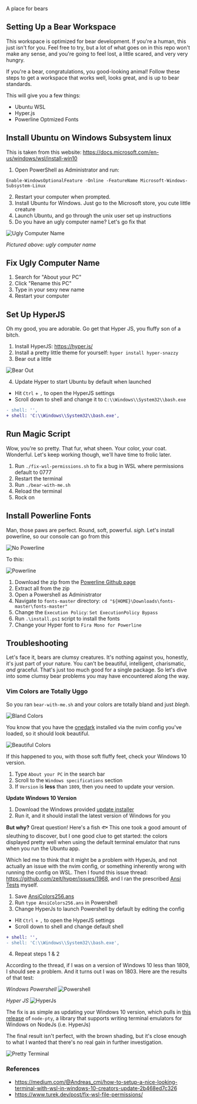 A place for bears

## Setting Up a Bear Workspace

This workspace is optimized for bear development. If you're a human, this just
isn't for you. Feel free to try, but a lot of what goes on in this repo won't
make any sense, and you're going to feel lost, a little scared, and very very
hungry.

If you're a bear, congratulations, you good-looking animal! Follow these steps to
get a workspace that works well, looks great, and is up to bear standards.

This will give you a few things:
- Ubuntu WSL
- Hyper.js
- Powerline Optmized Fonts

## Install Ubuntu on Windows Subsystem linux
This is taken from this website: https://docs.microsoft.com/en-us/windows/wsl/install-win10
1. Open PowerShell as Administrator and run:
```
Enable-WindowsOptionalFeature -Online -FeatureName Microsoft-Windows-Subsystem-Linux
```
2. Restart your computer when prompted.
3. Install Ubuntu for Windows. Just go to the Microsoft store, you cute little creature
4. Launch Ubuntu, and  go through the unix user set up instructions
5. Do you have an ugly computer name? Let's go fix that

![Ugly Computer Name](images/ugly_computer_name.png?raw=true "Ugly Computer Name")

*Pictured above: ugly computer name*

## Fix Ugly Computer Name
1. Search for "About your PC"
2. Click "Rename this PC"
3. Type in your sexy new name
4. Restart your computer

## Set Up HyperJS
Oh my good, you are adorable. Go get that Hyper JS, you fluffy son of a bitch.

1. Install HyperJS: https://hyper.is/
2. Install a pretty little theme for yourself:
`hyper install hyper-snazzy`
3. Bear out a little

![Bear Out](images/bear_out.gif?raw=true "Bear Out")

4. Update Hyper to start Ubuntu by default when launched
- Hit `Ctrl` +  `,` to open the HyperJS settings
-  Scroll down to shell and change it to `C:\\Windows\\System32\\bash.exe`
```diff
- shell: '',
+ shell: 'C:\\Windows\\System32\\bash.exe',
```

## Run Magic Script

Wow, you're so pretty. That fur, what sheen. Your color, your coat. Wonderful.
Let's keep working though, we'll have time to frolic later.

1. Run `./fix-wsl-permissions.sh` to fix a bug in WSL where permissions default
   to 0777
1. Restart the terminal
1. Run `./bear-with-me.sh`
1. Reload the terminal
1. Rock on

## Install Powerline Fonts
Man, those paws are perfect. Round, soft, powerful. *sigh*. Let's install powerline, so our console can go from this

![No Powerline](images/no_powerline.png?raw=true "No Powerline")

To this:

![Powerline](images/powerline.png?raw=true "Powerline")

1. Download the zip from the [Powerline Github page](https://github.com/powerline/fonts)
1. Extract all from the zip
1. Open a Powershell as Administrator
1. Navigate to `fonts-master` directory: `cd "${HOME}\Downloads\fonts-master\fonts-master"`
1. Change the `Execution Policy`: `Set ExecutionPolicy Bypass`
1. Run `.\install.ps1` script to install the fonts
1. Change your Hyper font to `Fira Mono for Powerline`

## Troubleshooting

Let's face it, bears are clumsy creatures. It's nothing against you, honestly, it's just part of your nature. You can't be beautiful, intelligent, charismatic, *and* graceful. That's just too much good for a single package. So let's dive into some clumsy bear problems you may have encountered along the way. 

### Vim Colors are Totally Uggo
So you ran `bear-with-me.sh` and your colors are totally bland and just *blegh*. 

![Bland Colors](images/ugly_nvim.png "Bland Colors")

You know that you have the [onedark](https://github.com/joshdick/onedark.vim) installed via the nvim config you've loaded, so it should look beautiful. 

![Beautiful Colors](images/beautiful_colors.png "Beautiful Colors")

If this happened to you, with those soft fluffy feet, check your Windows 10 version. 
1. Type `About your PC` in the search bar
1. Scroll to the `Windows specifications` section
1. If `Version` is **less** than `1809`, then you need to update your version.

**Update Windows 10 Version**
1. Download the Windows provided [update installer](https://www.microsoft.com/en-us/software-download/windows10)
1. Run it, and it should install the latest version of Windows for you

**But why?**
Great question! Here's a fish :fish: This one took a good amount of sleuthing to discover, but I one good clue to get started: the colors displayed pretty well when using the default terminal emulator that runs when you run the Ubuntu app. 

Which led me to think that it might be a problem with HyperJs, and not actually an issue with the nvim config, or something inherently wrong with running the config on WSL. Then I found this issue thread: https://github.com/zeit/hyper/issues/1968, and I ran the prescribed [Ansi Tests](https://github.com/zeit/hyper/issues/1968#issuecomment-324197471) myself. 
1. Save [AnsiColors256.ans](https://github.com/Maximus5/ConEmu/blob/master/Release/ConEmu/Addons/AnsiColors256.ans)
1. Run `type AnsiColors256.ans` in Powershell
1. Change HyperJs to launch Powershell by default by editing the config
- Hit `Ctrl` +  `,` to open the HyperJS settings
-  Scroll down to shell and change default shell
```diff
+ shell: '',
- shell: 'C:\\Windows\\System32\\bash.exe',
```
4. Repeat steps 1 & 2

According to the thread, if I was on a version of Windows 10 less than 1809, I should see a problem. And it turns out I was on 1803. Here are the results of that test:

*Windows Powershell*
![Powershell](images/powershell_1803.png?raw=true "Powershell")

*Hyper JS*
![HyperJs](images/hyper_1803.png?raw=true "HyperJs")

The fix is as simple as updating your Windows 10 version, which pulls in [this release](https://github.com/microsoft/node-pty/releases/tag/0.8.0) of `node-pty`, a library that supports writing terminal emulators for Windows on NodeJs (i.e. HyperJs)

The final result isn't perfect, with the brown shading, but it's close enough to what I wanted that there's no real gain in further investigation. 

![Pretty Terminal](images/pretty_vim.png?raw=true "Pretty Terminal")

### References
- https://medium.com/@Andreas_cmj/how-to-setup-a-nice-looking-terminal-with-wsl-in-windows-10-creators-update-2b468ed7c326
- https://www.turek.dev/post/fix-wsl-file-permissions/
